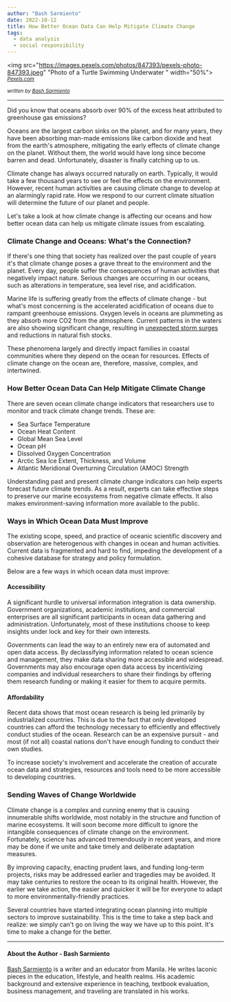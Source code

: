 ```yaml
---
author: "Bash Sarmiento"
date: 2022-10-12
title: How Better Ocean Data Can Help Mitigate Climate Change
tags:
  - data analysis
  - social responsibility
---
```

<img src="https://images.pexels.com/photos/847393/pexels-photo-847393.jpeg" "Photo of a Turtle Swimming Underwater
" width="50%"><br>
<sub><i><a href="https://www.pexels.com" target=_>Pexels.com</a></i></sub>

<sub><i>written by <a href="https://ph.linkedin.com/in/ringwald-rommel-p-sarmiento-ii-69270413a" target="_">Bash Sarmiento</a></i></sub>
<hr>

Did you know that oceans absorb over 90% of the excess heat attributed to greenhouse gas emissions? 

Oceans are the largest carbon sinks on the planet, and for many years, they have been absorbing man-made emissions like carbon dioxide and heat from the earth's atmosphere, mitigating the early effects of climate change on the planet. Without them, the world would have long since become barren and dead. Unfortunately, disaster is finally catching up to us. 

Climate change has always occurred naturally on earth. Typically, it would take a few thousand years to see or feel the effects on the environment. However, recent human activities are causing climate change to develop at an alarmingly rapid rate. How we respond to our current climate situation will determine the future of our planet and people. 

Let's take a look at how climate change is affecting our oceans and how better ocean data can help us mitigate climate issues from escalating. 

### Climate Change and Oceans: What's the Connection?
If there's one thing that society has realized over the past couple of years it's that climate change poses a grave threat to the environment and the planet. Every day, people suffer the consequences of human activities that negatively impact nature. Serious changes are occurring in our oceans, such as alterations in temperature, sea level rise, and acidification. 

Marine life is suffering greatly from the effects of climate change - but what's most concerning is the accelerated acidification of oceans due to rampant greenhouse emissions. Oxygen levels in oceans are plummeting as they absorb more CO2 from the atmosphere. Current patterns in the waters are also showing significant change, resulting in <a href="https://www.sofarocean.com/posts/what-is-a-storm-surge-and-what-causes-it" target=_>unexpected storm surges</a> and reductions in natural fish stocks. 

These phenomena largely and directly impact families in coastal communities where they depend on the ocean for resources. Effects of climate change on the ocean are, therefore, massive, complex, and intertwined. 

### How Better Ocean Data Can Help Mitigate Climate Change
There are seven ocean climate change indicators that researchers use to monitor and track climate change trends. These are: 

* Sea Surface Temperature
* Ocean Heat Content
* Global Mean Sea Level
* Ocean pH
* Dissolved Oxygen Concentration
* Arctic Sea Ice Extent, Thickness, and Volume
* Atlantic Meridional Overturning Circulation (AMOC) Strength

Understanding past and present climate change indicators can help experts forecast future climate trends. As a result, experts can take effective steps to preserve our marine ecosystems from negative climate effects. It also makes environment-saving information more available to the public. 

### Ways in Which Ocean Data Must Improve
The existing scope, speed, and practice of oceanic scientific discovery and observation are heterogenous with changes in ocean and human activities. Current data is fragmented and hard to find, impeding the development of a cohesive database for strategy and policy formulation.

Below are a few ways in which ocean data must improve: 

#### Accessibility
A significant hurdle to universal information integration is data ownership. Government organizations, academic institutions, and commercial enterprises are all significant participants in ocean data gathering and administration. Unfortunately, most of these institutions choose to keep insights under lock and key for their own interests.

Governments can lead the way to an entirely new era of automated and open data access. By declassifying information related to ocean science and management, they make data sharing more accessible and widespread. Governments may also encourage open data access by incentivizing companies and individual researchers to share their findings by offering them research funding or making it easier for them to acquire permits. 

#### Affordability
Recent data shows that most ocean research is being led primarily by industrialized countries. This is due to the fact that only developed countries can afford the technology necessary to efficiently and effectively conduct studies of the ocean. Research can be an expensive pursuit - and most (if not all) coastal nations don't have enough funding to conduct their own studies. 

To increase society's involvement and accelerate the creation of accurate ocean data and strategies, resources and tools need to be more accessible to developing countries. 

### Sending Waves of Change Worldwide
Climate change is a complex and cunning enemy that is causing innumerable shifts worldwide, most notably in the structure and function of marine ecosystems. It will soon become more difficult to ignore the intangible consequences of climate change on the environment. Fortunately, science has advanced tremendously in recent years, and more may be done if we unite and take timely and deliberate adaptation measures. 

By improving capacity, enacting prudent laws, and funding long-term projects, risks may be addressed earlier and tragedies may be avoided. It may take centuries to restore the ocean to its original health. However, the earlier we take action, the easier and quicker it will be for everyone to adapt to more environmentally-friendly practices. 

Several countries have started integrating ocean planning into multiple sectors to improve sustainability. This is the time to take a step back and realize: we simply can't go on living the way we have up to this point. It's time to make a change for the better.

<hr>
<h4>About the Author - Bash Sarmiento</h4>

<a href="https://ph.linkedin.com/in/ringwald-rommel-p-sarmiento-ii-69270413a" target="_">Bash Sarmiento</a> is a writer and an educator from Manila. He writes laconic pieces in the education, lifestyle, and health realms. His academic background and extensive experience in teaching, textbook evaluation, business management, and traveling are translated in his works.